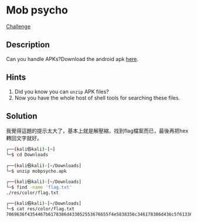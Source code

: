 
# Mob psycho
[Challenge](https://play.picoctf.org/practice/challenge/420)

## Description

Can you handle APKs?Download the android apk [here](https://artifacts.picoctf.net/c_titan/53/mobpsycho.apk).

## Hints

1. Did you know you can `unzip` APK files?
2. Now you have the whole host of shell tools for searching these files.

## Solution

我覺得這題的提示太大了，基本上就是解壓縮，找到flag檔案而已，最後再把hex轉回文字就好。

```bash
┌──(kali㉿kali)-[~]
└─$ cd Downloads                
                                                                             
┌──(kali㉿kali)-[~/Downloads]
└─$ unzip mobpsycho.apk 

┌──(kali㉿kali)-[~/Downloads]
└─$ find -name 'flag.txt'
./res/color/flag.txt
                                                                             
┌──(kali㉿kali)-[~/Downloads]
└─$ cat res/color/flag.txt 
7069636f4354467b6178386d433052553676655f4e5838356c346178386d436c5f61336562356163327d
```